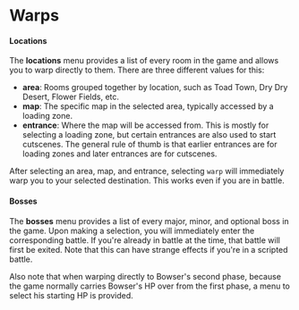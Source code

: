 # Warps

#### Locations

The **locations** menu provides a list of every room in the game and allows you to warp directly to them. There are three different values for this:

* **area**: Rooms grouped together by location, such as Toad Town, Dry Dry Desert, Flower Fields, etc.
* **map**: The specific map in the selected area, typically accessed by a loading zone.
* **entrance**: Where the map will be accessed from. This is mostly for selecting a loading zone, but certain entrances are also used to start cutscenes. The general rule of thumb is that earlier entrances are for loading zones and later entrances are for cutscenes.

After selecting an area, map, and entrance, selecting `warp` will immediately warp you to your selected destination. This works even if you are in battle.

#### Bosses

The **bosses** menu provides a list of every major, minor, and optional boss in the game. Upon making a selection, you will immediately enter the corresponding battle. If you're already in battle at the time, that battle will first be exited. Note that this can have strange effects if you're in a scripted battle.

Also note that when warping directly to Bowser's second phase, because the game normally carries Bowser's HP over from the first phase, a menu to select his starting HP is provided.
